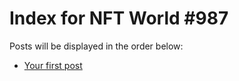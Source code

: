 # Index for NFT World #987
Posts will be displayed in the order below:

- [Your first post](./001-first.md)

